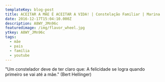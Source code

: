 ```yaml
---
templateKey: blog-post
title: ACEITAR A MÃE É ACEITAR A VIDA! | Constelação Familiar | Marina Rabelo
date: 2016-12-17T15:04:10.000Z
description: A8WY_JMn96c
featuredimage: /img/flavor_wheel.jpg
ytkey: A8WY_JMn96c
tags:
  - mãe
  - pais
  - família
  - youtube
---
```

"Um constelador deve de ter claro que: A felicidade se logra quando primeiro se vai até a mãe." (Bert Hellinger)
